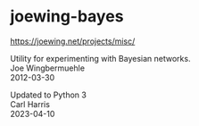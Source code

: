 # joewing-bayes

https://joewing.net/projects/misc/

Utility for experimenting with Bayesian networks.  
Joe Wingbermuehle  
2012-03-30  

Updated to Python 3  
Carl Harris  
2023-04-10  
